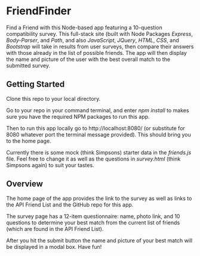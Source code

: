 # FriendFinder
Find a Friend with this Node-based app featuring a 10-question compatibility survey. This full-stack site (built with Node Packages *Express*, *Body-Parser*, and *Path*, and also *JavaScript*, *JQuery*, *HTML*, *CSS*, and *Bootstrap* will take in results from user surveys, then compare their answers with those already in the list of possible friends. The app will then display the name and picture of the user with the best overall match to the submitted survey.

## Getting Started
Clone this repo to your local directory.

Go to your repo in your command terminal, and enter *npm install* to makes sure you have the required NPM packages to run this app.

Then to run this app locally go to http://localhost:8080/ (or substitute for 8080 whatever port the terminal message provided). This should bring you to the home page.

Currently there is some mock (think Simpsons) starter data in the *friends.js* file.  Feel free to change it as well as the questions in *survey.html* (think Simpsons again) to suit your tastes.

## Overview
The home page of the app provides the link to the survey as well as links to the API Friend List and the GitHub repo for this app.

The survey page has a 12-item questionnaire: name, photo link, and 10 questions to determine your best match from the current list of friends (which are found in the API Friend List).

After you hit the submit button the name and picture of your best match will be displayed in a modal box. Have fun!



